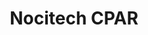 ---
title: "Nocitech CPAR"
description: "Setup of the Nocitech CPAR device for cuff pressure algometry."
linkTitle: "Nocitech CPAR"
weight: 3
---